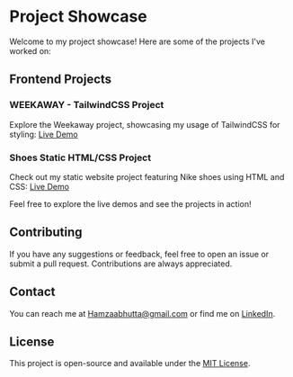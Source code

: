 # Project Showcase

Welcome to my project showcase! Here are some of the projects I've worked on:

## Frontend Projects

### WEEKAWAY - TailwindCSS Project
Explore the Weekaway project, showcasing my usage of TailwindCSS for styling:
[Live Demo](https://weekaway2.netlify.app/)

### Shoes Static HTML/CSS Project
Check out my static website project featuring Nike shoes using HTML and CSS:
[Live Demo](https://ultimategurubhutta.github.io/NikeShoe/)

Feel free to explore the live demos and see the projects in action!

## Contributing

If you have any suggestions or feedback, feel free to open an issue or submit a pull request. Contributions are always appreciated.

## Contact

You can reach me at Hamzaabhutta@gmail.com or find me on [LinkedIn](https://www.linkedin.com/in/hamza-ahmad-bhutta-ab7694204/).

## License

This project is open-source and available under the [MIT License](LICENSE).


<!---
UltimateGuruBhutta/UltimateGuruBhutta is a ✨ special ✨ repository because its `README.md` (this file) appears on your GitHub profile.
You can click the Preview link to take a look at your changes.
--->
